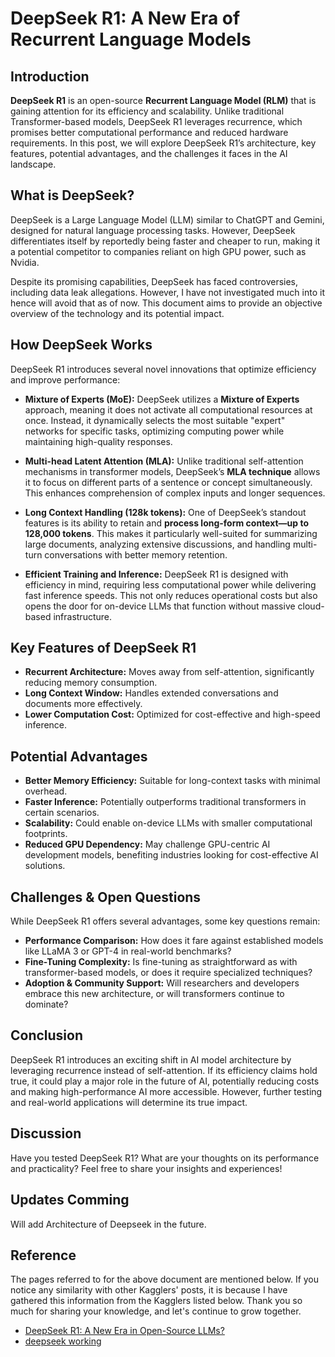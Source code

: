 # DeepSeek R1: A New Era of Recurrent Language Models

## Introduction
**DeepSeek R1** is an open-source **Recurrent Language Model (RLM)** that is gaining attention for its efficiency and scalability.
Unlike traditional Transformer-based models, DeepSeek R1 leverages recurrence, which promises better computational performance and reduced hardware requirements.
In this post, we will explore DeepSeek R1’s architecture, key features, potential advantages, and the challenges it faces in the AI landscape.

## What is DeepSeek?
DeepSeek is a Large Language Model (LLM) similar to ChatGPT and Gemini, designed for natural language processing tasks.
However, DeepSeek differentiates itself by reportedly being faster and cheaper to run, making it a potential competitor to companies reliant on high GPU power, such as Nvidia.

Despite its promising capabilities, DeepSeek has faced controversies, including data leak allegations.
However, I have not investigated much into it hence will avoid that as of now. This document aims to provide an objective overview of the technology and its potential impact.

## How DeepSeek Works
DeepSeek R1 introduces several novel innovations that optimize efficiency and improve performance:

*   **Mixture of Experts (MoE):**
  DeepSeek utilizes a **Mixture of Experts** approach, meaning it does not activate all computational resources at once.
  Instead, it dynamically selects the most suitable "expert" networks for specific tasks, optimizing computing power while maintaining high-quality responses.

*   **Multi-head Latent Attention (MLA):**
  Unlike traditional self-attention mechanisms in transformer models, DeepSeek’s **MLA technique** allows it to focus on different parts of a sentence or concept simultaneously.
  This enhances comprehension of complex inputs and longer sequences.

*   **Long Context Handling (128k tokens):**
  One of DeepSeek’s standout features is its ability to retain and **process long-form context—up to 128,000 tokens**.
  This makes it particularly well-suited for summarizing large documents, analyzing extensive discussions, and handling multi-turn conversations with better memory retention.

*   **Efficient Training and Inference:**
  DeepSeek R1 is designed with efficiency in mind, requiring less computational power while delivering fast inference speeds.
  This not only reduces operational costs but also opens the door for on-device LLMs that function without massive cloud-based infrastructure.

## Key Features of DeepSeek R1
* **Recurrent Architecture:** Moves away from self-attention, significantly reducing memory consumption.
* **Long Context Window:** Handles extended conversations and documents more effectively.
* **Lower Computation Cost:** Optimized for cost-effective and high-speed inference.

## Potential Advantages
* **Better Memory Efficiency:** Suitable for long-context tasks with minimal overhead.
* **Faster Inference:** Potentially outperforms traditional transformers in certain scenarios.
* **Scalability:** Could enable on-device LLMs with smaller computational footprints.
* **Reduced GPU Dependency:** May challenge GPU-centric AI development models, benefiting industries looking for cost-effective AI solutions.

## Challenges & Open Questions
While DeepSeek R1 offers several advantages, some key questions remain:
* **Performance Comparison:** How does it fare against established models like LLaMA 3 or GPT-4 in real-world benchmarks?
* **Fine-Tuning Complexity:** Is fine-tuning as straightforward as with transformer-based models, or does it require specialized techniques?
* **Adoption & Community Support:** Will researchers and developers embrace this new architecture, or will transformers continue to dominate?

## Conclusion
DeepSeek R1 introduces an exciting shift in AI model architecture by leveraging recurrence instead of self-attention.
If its efficiency claims hold true, it could play a major role in the future of AI, potentially reducing costs and making high-performance AI more accessible. However, further testing and real-world applications will determine its true impact.

## Discussion
Have you tested DeepSeek R1? What are your thoughts on its performance and practicality? Feel free to share your insights and experiences!

## Updates Comming
Will add Architecture of Deepseek in the future.

## Reference
The pages referred to for the above document are mentioned below.
If you notice any similarity with other Kagglers' posts, it is because I have gathered this information from the Kagglers listed below.
Thank you so much for sharing your knowledge, and let's continue to grow together.
- [DeepSeek R1: A New Era in Open-Source LLMs?](https://www.kaggle.com/discussions/general/560330)
- [deepseek working](https://www.kaggle.com/discussions/general/560383)
